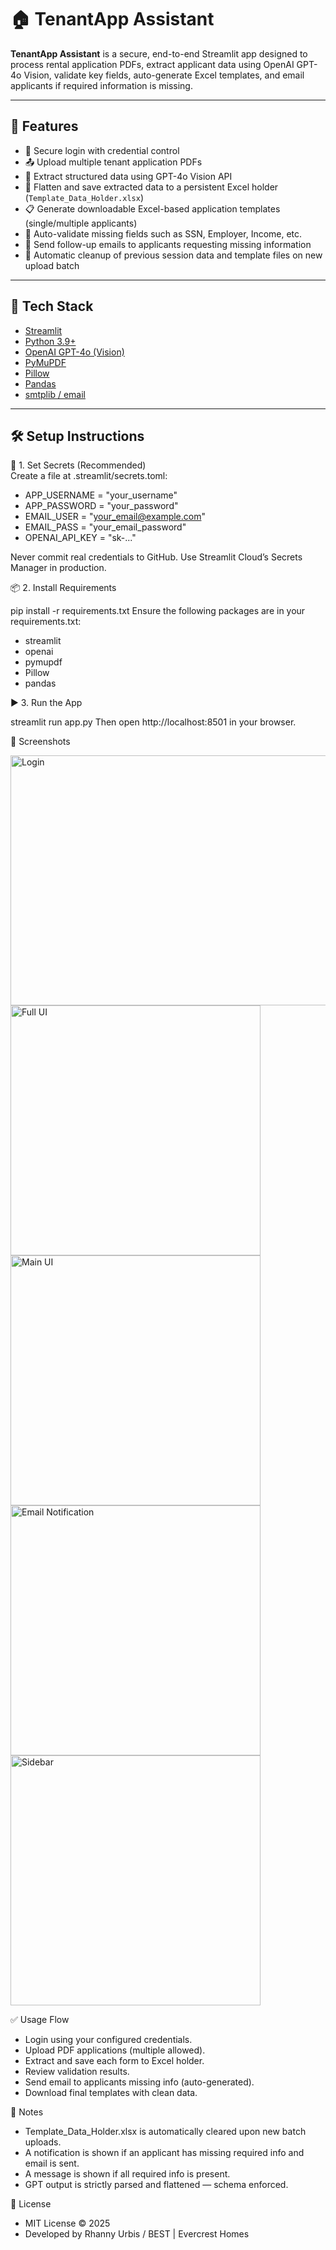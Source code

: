 # 🏠 TenantApp Assistant

**TenantApp Assistant** is a secure, end-to-end Streamlit app designed to process rental application PDFs, extract applicant data using OpenAI GPT-4o Vision, validate key fields, auto-generate Excel templates, and email applicants if required information is missing.

---

## 🚀 Features

- 🔐 Secure login with credential control  
- 📤 Upload multiple tenant application PDFs  
- 🧠 Extract structured data using GPT-4o Vision API  
- 📄 Flatten and save extracted data to a persistent Excel holder (`Template_Data_Holder.xlsx`)  
- 📋 Generate downloadable Excel-based application templates (single/multiple applicants)  
- 🧾 Auto-validate missing fields such as SSN, Employer, Income, etc.  
- 📧 Send follow-up emails to applicants requesting missing information  
- 🧹 Automatic cleanup of previous session data and template files on new upload batch  

---

## 🧰 Tech Stack

- [Streamlit](https://streamlit.io/)  
- [Python 3.9+](https://www.python.org/)  
- [OpenAI GPT-4o (Vision)](https://platform.openai.com/)  
- [PyMuPDF](https://pymupdf.readthedocs.io/)  
- [Pillow](https://pypi.org/project/Pillow/)  
- [Pandas](https://pandas.pydata.org/)  
- [smtplib / email](https://docs.python.org/3/library/email.html)  

---

## 🛠️ Setup Instructions

🔐 1. Set Secrets (Recommended)
<br>
Create a file at .streamlit/secrets.toml:

- APP_USERNAME = "your_username"</br>
- APP_PASSWORD = "your_password"</br>
- EMAIL_USER = "your_email@example.com"</br>
- EMAIL_PASS = "your_email_password"</br>
- OPENAI_API_KEY = "sk-..."</br>

Never commit real credentials to GitHub. Use Streamlit Cloud’s Secrets Manager in production.

📦 2. Install Requirements

pip install -r requirements.txt
Ensure the following packages are in your requirements.txt:

- streamlit
- openai
- pymupdf
- Pillow
- pandas

▶️ 3. Run the App

streamlit run app.py
Then open http://localhost:8501 in your browser.

📸 Screenshots
<p>
<img src="https://github.com/rnx2024/AppScreener-Assistant/blob/main/screenshots/login_screen.png?raw=true" alt="Login" width="550" height = "400"> 
<img src="https://github.com/rnx2024/AppScreener-Assistant/blob/main/screenshots/full_ui.png?raw=true" alt="Full UI" width="400" height = "400"> 
<img src="https://github.com/rnx2024/AppScreener-Assistant/blob/main/screenshots/main_ui.png?raw=true" alt="Main UI" width="400" height = "400"> 
<img src="https://github.com/rnx2024/AppScreener-Assistant/blob/main/screenshots/email_notif.png?raw=true" alt="Email Notification" width="400" height ="400"> 
<img src="https://github.com/rnx2024/AppScreener-Assistant/blob/main/screenshots/sidebar_buttons.png?raw=true" alt="Sidebar" height = "400"> </p>

✅ Usage Flow
- Login using your configured credentials.
- Upload PDF applications (multiple allowed).
- Extract and save each form to Excel holder.
- Review validation results.
- Send email to applicants missing info (auto-generated).
- Download final templates with clean data.

📌 Notes
- Template_Data_Holder.xlsx is automatically cleared upon new batch uploads.
- A notification is shown if an applicant has missing required info and email is sent.
- A message is shown if all required info is present.
- GPT output is strictly parsed and flattened — schema enforced.

📃 License
- MIT License © 2025
- Developed by Rhanny Urbis / BEST | Evercrest Homes

